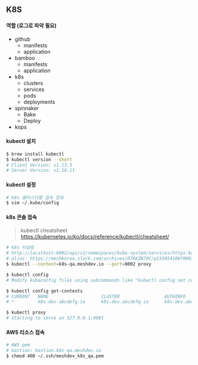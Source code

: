 ## K8S

#### 역할 (로그로 파악 필요)
- github
    - manifests
    - application
- bamboo
    - manifests
    - application
- k8s
    - clusters
    - services
    - pods
    - deployments
- spinnaker
    - Bake
    - Deploy
- kops

#### kubectl 설치
```bash
$ brew install kubectl
$ kubectl version --short
# Client Version: v1.13.3
# Server Version: v1.10.11
```

#### kubectl 설정
```bash
# k8s 클러스터별 접속 정보
$ vim ~/.kube/config
```

#### k8s 콘솔 접속

> kubectl cheatsheet https://kubernetes.io/ko/docs/reference/kubectl/cheatsheet/

```bash
# k8s 터널링
# http://localhost:8002/api/v1/namespaces/kube-system/services/https:kubernetes-dashboard:/proxy/#!/overview?namespace=default
# alias: https://meshkorea.slack.com/archives/D76KZB79C/p1550541807000300
$ kubectl --context=k8s-qa.meshdev.io --port=8002 proxy
```

```bash
$ kubectl config
# Modify kubeconfig files using subcommands like "kubectl config set current-context my-context"

$ kubectl config get-contexts
# CURRENT   NAME                    CLUSTER                 AUTHINFO                NAMESPACE
# *         k8s-dev.abcdefg.io      k8s-dev.abcdefg.io      k8s-dev.abcdefg.io

$ kubectl proxy
# Starting to serve on 127.0.0.1:8001
```

#### AWS 리소스 접속
```bash
# AWS pem
# bastion: bastion.k8s-qa.meshdev.io
$ chmod 400 ~/.ssh/meshdev_k8s_qa.pem
```

